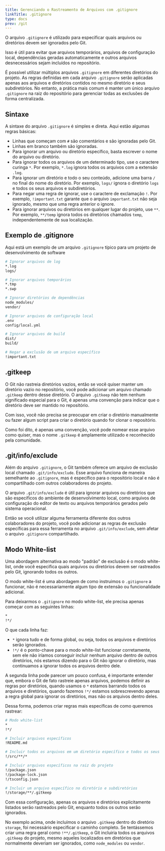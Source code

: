 ```yaml
---
title: Gerenciando o Rastreamento de Arquivos com .gitignore
linkTitle: .gitignore
type: docs
prev: /git
---
```


O arquivo `.gitignore` é utilizado para especificar quais arquivos ou diretórios devem ser ignorados pelo Git.

Isso é útil para evitar que arquivos temporários, arquivos de configuração local, dependências geradas automaticamente
e outros arquivos desnecessários sejam incluídos no repositório.

É possível utilizar múltiplos arquivos `.gitignore` em diferentes diretórios do projeto. As regras definidas
em cada arquivo `.gitignore` serão aplicadas apenas aos arquivos e diretórios contidos no mesmo diretório e
seus subdiretórios. No entanto, a prática mais comum é manter um único arquivo `.gitignore` na raiz do
repositório para gerenciar todas as exclusões de forma centralizada.

## Sintaxe
A sintaxe do arquivo `.gitignore` é simples e direta. Aqui estão algumas regras básicas:

- Linhas que começam com `#` são comentários e são ignoradas pelo Git.
- Linhas em branco também são ignoradas.
- Para ignorar um arquivo ou diretório específico, basta escrever o nome do arquivo ou diretório.
- Para ignorar todos os arquivos de um determinado tipo, use o caractere curinga `*`. Por exemplo, `*.log` ignora todos os arquivos com a extensão `.log`.
- Para ignorar um diretório e todo o seu conteúdo, adicione uma barra `/` no final do nome do diretório. Por exemplo, `logs/` ignora o diretório `logs` e todos os seus arquivos e subdiretórios.
- Para negar uma regra de ignorar, use o caractere de exclamação `!`. Por exemplo, `!important.txt` garante que o arquivo `important.txt` não seja ignorado, mesmo que uma regra anterior o ignore.
- Para ignorar arquivos ou diretórios em qualquer lugar do projeto, use `**`. Por exemplo, `**/temp` ignora todos os diretórios chamados `temp`, independentemente de sua localização.


## Exemplo de .gitignore
Aqui está um exemplo de um arquivo `.gitignore` típico para um projeto de desenvolvimento de software

```sh
# Ignorar arquivos de log
*.log
logs/

# Ignorar arquivos temporários
*.tmp
*.swp

# Ignorar diretórios de dependências
node_modules/
vendor/

# Ignorar arquivos de configuração local
.env
config/local.yml

# Ignorar arquivos de build
dist/
build/

# Negar a exclusão de um arquivo específico
!important.txt
```

## .gitkeep

O Git não rastreia diretórios vazios, então se você quiser manter um diretório vazio no repositório,
você pode adicionar um arquivo chamado `.gitkeep` dentro desse diretório. O arquivo `.gitkeep` não tem
nenhum significado especial para o Git, é apenas uma convenção para indicar que o diretório deve ser
mantido no repositório.

Com isso, você não precisa se preocupar em criar o diretório manualmente ou fazer algum script para
criar o diretório quando for clonar o repositório.

Como foi dito, é apenas uma convenção, você pode nomear esse arquivo como quiser, mas o nome `.gitkeep`
é amplamente utilizado e reconhecido pela comunidade.


## .git/info/exclude

Além do arquivo `.gitignore`, o Git também oferece um arquivo de exclusão local chamado `.git/info/exclude`.
Esse arquivo funciona de maneira semelhante ao `.gitignore`, mas é específico para o repositório local
e não é compartilhado com outros colaboradores do projeto.

O arquivo `.git/info/exclude` é útil para ignorar arquivos ou diretórios que são específicos do ambiente
de desenvolvimento local, como arquivos de configuração do editor de texto ou arquivos temporários gerados
pelo sistema operacional.

Então se você utilizar alguma ferramenta diferente dos outros colaboradores do projeto, você pode adicionar
as regras de exclusão específicas para essa ferramenta no arquivo `.git/info/exclude`, sem afetar o arquivo
`.gitignore` compartilhado.

## Modo White-list
Uma abordagem alternativa ao modo "padrão" de exclusão é o modo white-list, onde você especifica
quais arquivos ou diretórios devem ser rastreados pelo Git, ignorando todos os outros.

O modo white-list é uma abordagem de como instruimos o `.gitignore` a funcionar, não é necessariamente algum tipo de
extensão ou funcionalidade adicional.

Para deixarmos o `.gitignore` no modo white-list, ele precisa apenas começar com as seguintes linhas:

```sh
*
!*/
```

O que cada linha faz:
- `*` ignora tudo e de forma global, ou seja, todos os arquivos e diretórios serão ignorados.
- `!*/` é o ponto-chave para o modo white-list funcionar corretamente, sem ele não iríamos conseguir incluir nenhum 
  arquivo dentro de outros diretórios, nós estamos dizendo para o Git não ignorar o diretório, mas continuamos a ignorar
  todos os arquivos dentro dele.

A segunda linha pode parecer um pouco confusa, é importante entender que, embora o Git de fato rastreie apenas
arquivos, podemos definir as regras por diretórios, quando usamos o `*` estamos barrando todos os arquivos e
diretórios, quando fazemos `!*/` estamos sobrescrevendo apenas a regra global para ignorar os diretórios, mas não os
arquivos dentro deles.

Dessa forma, podemos criar regras mais específicas de como queremos rastrear:
```sh
# Modo white-list
*
!*/

# Incluir arquivos específicos
!README.md

# Incluir todos os arquivos em um diretório específico e todos os seus subdiretórios
!/src/**/*

# Incluir arquivos específicos na raiz do projeto
!/package.json
!/package-lock.json
!/tsconfig.json

# Incluir um arquivo específico no diretório e subdiretórios
!/storage/**/.gitkeep

```

Com essa configuração, apenas os arquivos e diretórios explicitamente listados serão rastreados pelo Git,
enquanto todos os outros serão ignorados.


No exemplo acima, onde incluímos o arquivo `.gitkeep` dentro do diretório `storage`, foi necessário especificar
o caminho completo. Se tentássemos criar uma regra geral como `!**/.gitkeep`, o Git incluiria todos os
arquivos `.gitkeep` do projeto, mesmo aqueles localizados em diretórios que normalmente deveriam ser ignorados,
como `node_modules` ou `vendor`.
